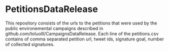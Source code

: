 # PetitionsDataRelease

This repository consists of the urls to the petitions that were used by the public environemental campaigns described in github.com/toluolll/CampaignsDataRelease.
Each line of the petitions.csv contains of comma separated petition url, tweet ids, signature goal, number of collected signatures.
